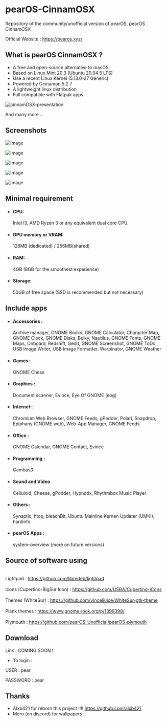 # pearOS-CinnamOSX
Repository of the community/unofficial version of pearOS, pearOS CinnamOSX

Official Website : https://pearos.xyz/

## What is pearOS CinnamOSX ?

- A free and open-source alternative to macOS
- Based on Linux Mint 20.3 (Ubuntu 20.04.5 LTS)
- Use a recent Linux Kernel (5.13.0-27 Generic)
- Powered by Cinnamon 5.2.7
- A lightweight linux distribution
- Full compatible with Flatpak apps

![cinnamOSX-presentation](https://user-images.githubusercontent.com/74509560/146950927-7f712edb-2169-4720-90ce-864dbc8fa4fa.png)


And many more ...

## Screenshots

![image](https://user-images.githubusercontent.com/74509560/146956861-5c59af08-70da-42de-82f4-48797f7710e7.png)


![image](https://user-images.githubusercontent.com/74509560/146957082-9bf2de2d-96ab-4178-9022-152782c6c0bb.png)


![image](https://user-images.githubusercontent.com/74509560/146957434-66264e14-d682-472b-86d7-9e1b56210280.png)


![image](https://user-images.githubusercontent.com/74509560/146956080-0ab660d0-2151-42be-a691-8216ef8c3e05.png)


![image](https://user-images.githubusercontent.com/74509560/146957621-7a01382c-db57-4daa-be41-6b240eb8082e.png)

## Minimal requirement


- <h4>CPU:</h4> Intel i3, AMD Ryzen 3 or any equivalent dual core CPU.

- <h4>GPU memory or VRAM:</h4> 128MB (dedicated) / 256MB(shared)

- <h4>RAM:</h4> 4GB (8GB for the smoothest experience)

- <h4>Storage:</h4> 50GB of free space (SSD is recommended but not necessary)



## Include apps

- <h4> Accessories :</h4> Archive manager, GNOME Books, GNOME Calculator, Character Map, GNOME Clock, GNOME Disks, Bulky, Nautilus, GNOME Fonts, GNOME Maps, Onboard, Redshift, Gedit, GNOME Screenshot, GNOME ToDo, USB Image Writer, USB Image Formatter, Warpinator, GNOME Weather
- <h4> Games :</h4> GNOME Chess
- <h4> Graphics :</h4> Document scanner, Evince, Eye Of GNOME (eog)
- <h4> Internet :</h4> Chromium Web Browser, GNOME Feeds, gPodder, Polari, Snapdrop, Epiphany (GNOME web), Web-App Manager, GNOME Feeds
- <h4> Office :</h4>  GNOME Calendar, GNOME Contact, Evince
- <h4> Programming :</h4> Gambas3
- <h4> Sound and Video </h4> Celluloid, Cheese, gPodder, Hypnotix, Rhythmbox Music Player
- <h4> Others :</h4> Synaptic, htop, bleachBit, Ubuntu Mainline Kernen Updater (UMKI), hardinfo
- <h4> pearOS Apps :</h4> system-overview (more on future versions)

## Source of software using 

<br>Lightpad : https://github.com/libredeb/lightpad</br>
<br>Icons (Cupertino-BigSur Icon) : https://github.com/USBA/Cupertino-iCons</br>
<br>Themes (WhiteSur) : https://github.com/vinceliuice/WhiteSur-gtk-theme</br>
<br> Plank themes : https://www.gnome-look.org/p/1399398/</br>
<br> Plymouth : https://github.com/pearOS-Unofficial/pearOS-plymouth</br>
 
## Download 

Link : COMING SOON !

- To login :

USER : pear

PASSWORD : pear

## Thanks

- Alxb421 for reborn this project !!!! https://github.com/alxb421
- Mero (on discord) for wallpapers




